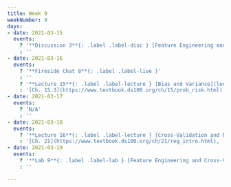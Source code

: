 ```yaml
---
title: Week 9
weekNumber: 9
days:
- date: 2021-03-15
  events:
    ? '**Discussion 3**{: .label .label-disc } [Feature Engineering and OLS](http://data100.datahub.berkeley.edu/hub/user-redirect/git-sync?repo=https://github.com/DS-100/sp21&urlpath=tree/sp21/disc/disc03&branch=main)'
    : ''
- date: 2021-03-16
  events:
    ? '**Fireside Chat 8**{: .label .label-live }'
    : ''
    ? '**Lecture 15**{: .label .label-lecture } [Bias and Variance](lecture/lec15)'
    : '[Ch. 15.3](https://www.textbook.ds100.org/ch/15/prob_risk.html), [20.1-20.2](https:/www.textbook.ds100.org/ch/20/bias_risk.html)'
- date: 2021-03-17
  events:
    ? 'N/A'
    : ''
- date: 2021-03-18
  events:
    ? '**Lecture 16**{: .label .label-lecture } [Cross-Validation and Regularization](lecture/lec16)'
    : '[Ch. 21](https://www.textbook.ds100.org/ch/21/reg_intro.html), [Ch. 20.3](https://www.textbook.ds100.org/ch/20/bias_cv.html)'
- date: 2021-03-19
  events:
    ? '**Lab 9**{: .label .label-lab } [Feature Engineering and Cross-Validation](https://data100.datahub.berkeley.edu/hub/user-redirect/git-pull?repo=https%3A%2F%2Fgithub.com%2FDS-100%2Fsp21&urlpath=tree%2Fsp21%2Flab%2Flab09&branch=main) (due Mar 25)'
    : ''

---
```

